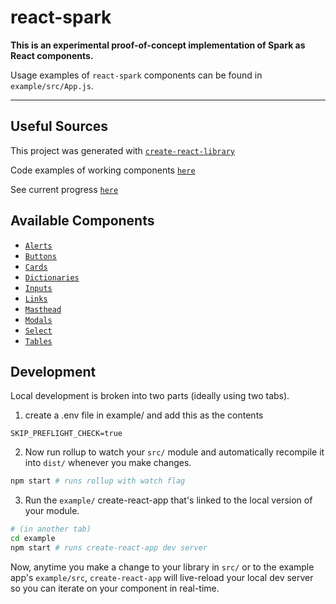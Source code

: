 # react-spark

**This is an experimental proof-of-concept implementation of Spark as React components.**

Usage examples of `react-spark` components can be found in `example/src/App.js`.

---
## Useful Sources

This project was generated with [`create-react-library`](https://www.npmjs.com/package/create-react-library)

Code examples of working components [`here`](http://half-education.surge.sh)

See current progress [`here`](https://github.com/qloan/react-spark/projects/1)

## Available Components
* [`Alerts`](https://github.com/qloan/react-spark/blob/feat/redesign-phase1/example/src/components/examples/Alerts.js)
* [`Buttons`](https://github.com/qloan/react-spark/blob/feat/redesign-phase1/example/src/components/examples/Buttons.js)
* [`Cards`](https://github.com/qloan/react-spark/blob/feat/redesign-phase1/example/src/components/examples/Cards.js)
* [`Dictionaries`](https://github.com/qloan/react-spark/blob/feat/redesign-phase1/example/src/components/examples/Dictionaries.js)
* [`Inputs`](https://github.com/qloan/react-spark/blob/feat/redesign-phase1/example/src/components/examples/Inputs.js)
* [`Links`](https://github.com/qloan/react-spark/blob/feat/redesign-phase1/example/src/components/examples/Links.js)
* [`Masthead`](https://github.com/qloan/react-spark/blob/feat/redesign-phase1/example/src/components/examples/Masthead.js)
* [`Modals`](https://github.com/qloan/react-spark/blob/feat/redesign-phase1/example/src/components/examples/Modals.js)
* [`Select`](https://github.com/qloan/react-spark/blob/feat/redesign-phase1/example/src/components/examples/Select.js)
* [`Tables`](https://github.com/qloan/react-spark/blob/feat/redesign-phase1/example/src/components/examples/Tables.js)


## Development

Local development is broken into two parts (ideally using two tabs).

1. create a .env file in example/ and add this as the contents

```SKIP_PREFLIGHT_CHECK=true```

2. Now run rollup to watch your `src/` module and automatically recompile it into `dist/` whenever you make changes.

```bash
npm start # runs rollup with watch flag
```

3. Run the `example/` create-react-app that's linked to the local version of your module.

```bash
# (in another tab)
cd example
npm start # runs create-react-app dev server
```

Now, anytime you make a change to your library in `src/` or to the example app's `example/src`, `create-react-app` will live-reload your local dev server so you can iterate on your component in real-time.
